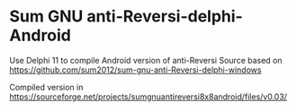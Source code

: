 Sum GNU anti-Reversi-delphi-Android
===================================

Use Delphi 11 to compile Android version of anti-Reversi
Source based on https://github.com/sum2012/sum-gnu-anti-Reversi-delphi-windows

Compiled version in https://sourceforge.net/projects/sumgnuantireversi8x8android/files/v0.03/
